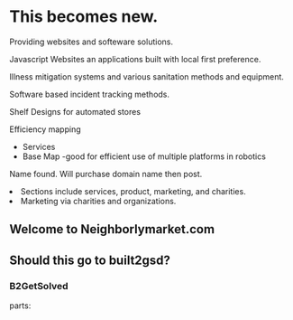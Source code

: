 <h1>This becomes new.</h1> 
<p>Providing websites and softeware solutions.</p>
<p> Javascript Websites an applications built with local first preference. </p>
<p>
Illness mitigation systems and various sanitation methods and equipment.
  </p>
  <p>Software based incident tracking methods.</p>
<p>Shelf Designs for automated stores</p>

<p>Efficiency mapping</p>
<ul>
  <li>Services
  </li>
  <li>Base Map -good for efficient use of multiple platforms in robotics</li>
  
  </ul>
<p>Name found. Will purchase domain name then post.
 </p>
<li>Sections include services, product, marketing, and charities. </li>
<li>Marketing via charities and organizations.</li>
<h2>Welcome to Neighborlymarket.com</h2>
<h2>Should this go to built2gsd?</h2>
<h3>B2GetSolved</h3>
parts:
<script>
import { createStore } from 'redux'
import todoApp from './reducers'
const store = createStore(todoApp)
  </script>
